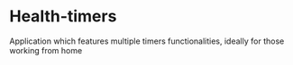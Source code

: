 # Health-timers
Application which features multiple timers functionalities, ideally for those working from home
